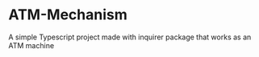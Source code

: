 # ATM-Mechanism
A simple Typescript project made with inquirer package that works as an ATM machine
